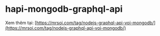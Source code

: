 # hapi-mongodb-graphql-api

Xem thêm tại: [https://mrsoi.com/tag/nodejs-graphql-api-voi-mongodb/](https://mrsoi.com/tag/nodejs-graphql-api-voi-mongodb/)
